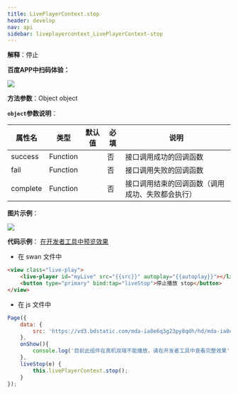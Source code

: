 ```yaml
---
title: LivePlayerContext.stop
header: develop
nav: api
sidebar: liveplayercontext_LivePlayerContext-stop
---
```



 
**解释**：停止 

**百度APP中扫码体验：**

<img src="https://b.bdstatic.com/miniapp/assets/images/doc_demo/fragment_LivePlayerContextStop.png"  class="demo-qrcode-image" />

**方法参数**：Object object

**`object`参数说明**：

|属性名 |类型  |默认值 |必填|说明|
|---- | ---- | ---- |---- |---|
|success   |Function  | | 否  | 接口调用成功的回调函数|
|fail  |Function  |   |否 |接口调用失败的回调函数|
|complete   | Function   |  | 否 |接口调用结束的回调函数（调用成功、失败都会执行）|


**图片示例**：

<div class="m-doc-custom-examples">
    <div class="m-doc-custom-examples-correct">
        <img src="https://b.bdstatic.com/miniapp/images/Lstop.gif">
    </div>
    <div class="m-doc-custom-examples-correct">
        <img src=" ">
    </div>
    <div class="m-doc-custom-examples-correct">
        <img src=" ">
    </div>     
</div>

**代码示例**：
<a href="swanide://fragment/4428752ba0ea11a9bcfd115691e958491573522155890" title="在开发者工具中预览效果" target="_self">在开发者工具中预览效果</a> 

* 在 swan 文件中

```html
<view class="live-play">
    <live-player id="myLive" src="{{src}}" autoplay="{{autoplay}}"></live-player>
    <button type="primary" bind:tap="liveStop">停止播放 stop</button>
</view>
```

* 在 js 文件中
```js
Page({
    data: {
        src: 'https://vd3.bdstatic.com/mda-ia8e6q3g23py8qdh/hd/mda-ia8e6q3g23py8qdh.mp4?playlist=%5B%22hd%22%5D&auth_key=1521549485-0-0-d5d042ba3555b2d23909d16a82916ebc&bcevod_channel=searchbox_feed&pd=share'
    },
    onShow(){
        console.log('目前此组件在真机双端不能播放，请在开发者工具中查看完整效果');
    },
    liveStop(e) {
        this.livePlayerContext.stop();
    }
});
```
